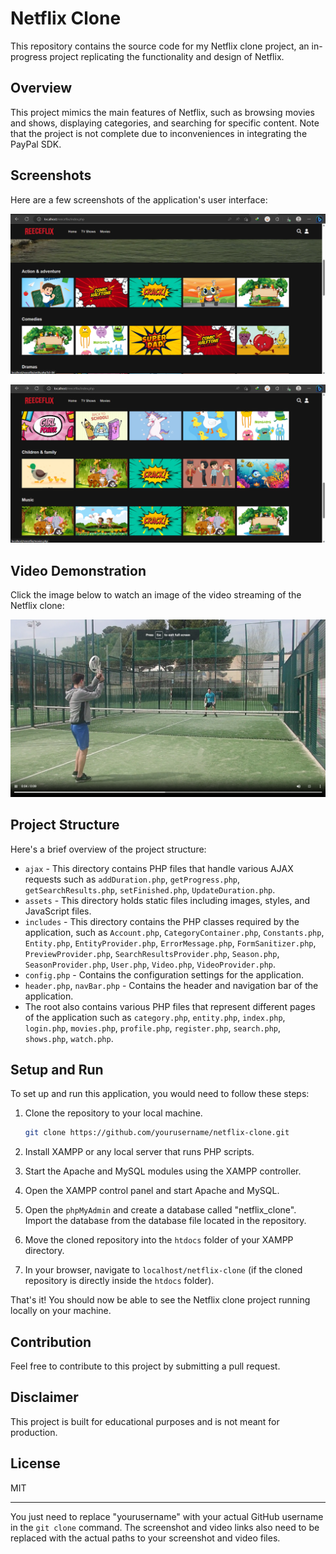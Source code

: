 

# Netflix Clone 

This repository contains the source code for my Netflix clone project, an in-progress project replicating the functionality and design of Netflix.

## Overview

This project mimics the main features of Netflix, such as browsing movies and shows, displaying categories, and searching for specific content. Note that the project is not complete due to inconveniences in integrating the PayPal SDK.

## Screenshots

Here are a few screenshots of the application's user interface:

![Screenshot 1](./screenshots/Screenshot1.png)


![Screenshot 2](./screenshots/Screenshot3.png)


## Video Demonstration

Click the image below to watch an image of the video streaming of the Netflix clone:

![Netflix Clone Video Demonstration](./screenshots/Screenshot2.png)

## Project Structure

Here's a brief overview of the project structure:

- `ajax` - This directory contains PHP files that handle various AJAX requests such as `addDuration.php`, `getProgress.php`, `getSearchResults.php`, `setFinished.php`, `UpdateDuration.php`.
- `assets` - This directory holds static files including images, styles, and JavaScript files.
- `includes` - This directory contains the PHP classes required by the application, such as `Account.php`, `CategoryContainer.php`, `Constants.php`, `Entity.php`, `EntityProvider.php`, `ErrorMessage.php`, `FormSanitizer.php`, `PreviewProvider.php`, `SearchResultsProvider.php`, `Season.php`, `SeasonProvider.php`, `User.php`, `Video.php`, `VideoProvider.php`.
- `config.php` - Contains the configuration settings for the application.
- `header.php`, `navBar.php` - Contains the header and navigation bar of the application.
- The root also contains various PHP files that represent different pages of the application such as `category.php`, `entity.php`, `index.php`, `login.php`, `movies.php`, `profile.php`, `register.php`, `search.php`, `shows.php`, `watch.php`.



## Setup and Run

To set up and run this application, you would need to follow these steps:

1. Clone the repository to your local machine.
   ```bash
   git clone https://github.com/yourusername/netflix-clone.git
   ```

2. Install XAMPP or any local server that runs PHP scripts. 

3. Start the Apache and MySQL modules using the XAMPP controller.

4. Open the XAMPP control panel and start Apache and MySQL. 

5. Open the `phpMyAdmin` and create a database called "netflix_clone". Import the database from the database file located in the repository.

6. Move the cloned repository into the `htdocs` folder of your XAMPP directory.

7. In your browser, navigate to `localhost/netflix-clone` (if the cloned repository is directly inside the `htdocs` folder).

That's it! You should now be able to see the Netflix clone project running locally on your machine.

## Contribution

Feel free to contribute to this project by submitting a pull request. 

## Disclaimer

This project is built for educational purposes and is not meant for production.

## License

MIT

---

You just need to replace "yourusername" with your actual GitHub username in the `git clone` command. The screenshot and video links also need to be replaced with the actual paths to your screenshot and video files.
